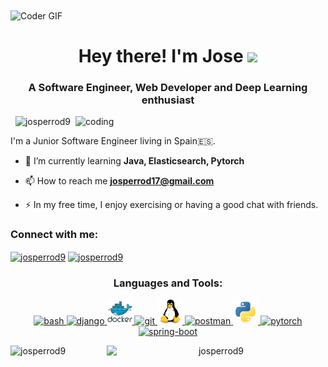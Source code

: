 <img align="center" alt="Coder GIF" src="https://indoanalytica.com/static/images/bannerr.gif" />
<h1 align="center">Hey there! I'm Jose <img src="https://media.giphy.com/media/hvRJCLFzcasrR4ia7z/giphy.gif" width="30px"/></h1>
<h3 align="center">A Software Engineer, Web Developer and Deep Learning enthusiast</h3>
<img align="right" alt="coding" width="400" src="https://images.squarespace-cdn.com/content/v1/5769fc401b631bab1addb2ab/1541580611624-TE64QGKRJG8SWAIUS7NS/ke17ZwdGBToddI8pDm48kPoswlzjSVMM-SxOp7CV59BZw-zPPgdn4jUwVcJE1ZvWQUxwkmyExglNqGp0IvTJZamWLI2zvYWH8K3-s_4yszcp2ryTI0HqTOaaUohrI8PI6FXy8c9PWtBlqAVlUS5izpdcIXDZqDYvprRqZ29Pw0o/coding-freak.gif">

<p align="center"> <img src="https://komarev.com/ghpvc/?username=josperrod9&label=Profile%20views&color=blueviolet&style=flat" alt="josperrod9" /> </p>

I'm a Junior Software Engineer living in Spain🇪🇸.

- 🌱 I’m currently learning **Java, Elasticsearch, Pytorch**

- 📫 How to reach me **josperrod17@gmail.com**

- ⚡️ In my free time, I enjoy exercising or having a good chat with friends.

<h3 align="left">Connect with me:</h3>
<p align="left">
<a href="https://www.linkedin.com/in/peperez17/" target="blank"><img align="center" src="https://www.edigitalagency.com.au/wp-content/uploads/Linkedin-logo-icon-png.png" alt="josperrod9" height="40" width="40" /></a>
<a href="https://medium.com/@pepe17701" target="blank"><img align="center" src="https://seeklogo.com/images/M/medium-2020-new-logo-4DD1CA1BFF-seeklogo.com.png" alt="josperrod9" height="40" width="40" /></a>
</p>

<h3 align="center">Languages and Tools:</h3>
<div align="center">
<a href="https://www.gnu.org/software/bash/" target="_blank" rel="noreferrer"> <img src="https://www.vectorlogo.zone/logos/gnu_bash/gnu_bash-icon.svg" alt="bash" width="40" height="40"/> </a> <a href="https://www.djangoproject.com/" target="_blank" rel="noreferrer"> <img src="https://cdn.worldvectorlogo.com/logos/django.svg" alt="django" width="40" height="40"/> </a> <a href="https://www.docker.com/" target="_blank" rel="noreferrer"> <img src="https://raw.githubusercontent.com/devicons/devicon/master/icons/docker/docker-original-wordmark.svg" alt="docker" width="40" height="40"/> </a> <a href="https://git-scm.com/" target="_blank" rel="noreferrer"> <img src="https://www.vectorlogo.zone/logos/git-scm/git-scm-icon.svg" alt="git" width="40" height="40"/> </a> <a href="https://www.linux.org/" target="_blank" rel="noreferrer"> <img src="https://raw.githubusercontent.com/devicons/devicon/master/icons/linux/linux-original.svg" alt="linux" width="40" height="40"/> </a> <a href="https://postman.com" target="_blank" rel="noreferrer"> <img src="https://www.vectorlogo.zone/logos/getpostman/getpostman-icon.svg" alt="postman" width="40" height="40"/> </a> <a href="https://www.python.org" target="_blank" rel="noreferrer"> <img src="https://raw.githubusercontent.com/devicons/devicon/master/icons/python/python-original.svg" alt="python" width="40" height="40"/> </a> <a href="https://pytorch.org/" target="_blank" rel="noreferrer"> <img src="https://www.vectorlogo.zone/logos/pytorch/pytorch-icon.svg" alt="pytorch" width="40" height="40"/> </a> <a href="https://spring.io/" target="_blank" rel="noreferrer"> <img src="https://i0.wp.com/indiciatraining.com/wp-content/uploads/2020/05/spring-boot-logo.png?fit=800%2C718&ssl=1" alt="spring-boot" width="40" height="35"/> </a></p>
</div>
<div align="center">
<p><img align="left" src="https://github-readme-stats.vercel.app/api/top-langs?username=josperrod9&show_icons=true&locale=en&layout=compact" alt="josperrod9" height="150"/></p>
<p>&nbsp;<img align="right" src="https://github-readme-stats.vercel.app/api?username=josperrod9&show_icons=true&locale=en" alt="josperrod9" width="350"/></p>
</div>
